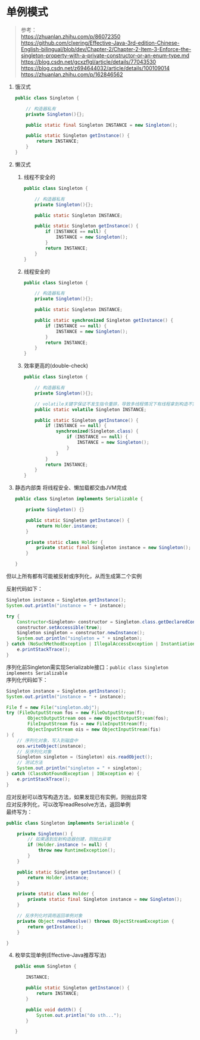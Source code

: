 # 单例模式
> 参考：  
https://zhuanlan.zhihu.com/p/86072350  
https://github.com/clxering/Effective-Java-3rd-edition-Chinese-English-bilingual/blob/dev/Chapter-2/Chapter-2-Item-3-Enforce-the-singleton-property-with-a-private-constructor-or-an-enum-type.md  
https://blog.csdn.net/gcxzflgl/article/details/77043530  
https://blog.csdn.net/z694644032/article/details/100109014  
https://zhuanlan.zhihu.com/p/162846562  


1. 饿汉式

    ```java
    public class Singleton {

        // 构造器私有
        private Singleton(){};

        public static final Singleton INSTANCE = new Singleton();

        public static Singleton getInstance() {
            return INSTANCE;
        }
    }
    ```

2. 懒汉式

    1. 线程不安全的
    
        ```java
        public class Singleton {

            // 构造器私有
            private Singleton(){};

            public static Singleton INSTANCE;

            public static Singleton getInstance() {
                if (INSTANCE == null) {
                    INSTANCE = new Singleton();
                }
                return INSTANCE;
            }
        }
        ```
    
    2. 线程安全的

        ```java
        public class Singleton {

            // 构造器私有
            private Singleton(){};

            public static Singleton INSTANCE;

            public static synchronized Singleton getInstance() {
                if (INSTANCE == null) {
                    INSTANCE = new Singleton();
                }
                return INSTANCE;
            }
        }
        ```
        
    3. 效率更高的(double-check)
    
        ```java
        public class Singleton {
        
            // 构造器私有
            private Singleton(){};
        
            // volatile关键字保证不发生指令重排，导致多线程情况下有线程拿到构造不完全的实例（未验证此种情况）
            public static volatile Singleton INSTANCE;
        
            public static Singleton getInstance() {
                if (INSTANCE == null) {
                    synchronized(Singleton.class) {
                        if (INSTANCE == null) {
                            INSTANCE = new Singleton();
                        }
                    }
                }
                return INSTANCE;
            }
        }
        ```

3. 静态内部类
    将线程安全、懒加载都交由JVM完成
    ```java
    public class Singleton implements Serializable {

        private Singleton() {}

        public static Singleton getInstance() {
            return Holder.instance;
        }

        private static class Holder {
            private static final Singleton instance = new Singleton();
        }

    }
    ```

但以上所有都有可能被反射或序列化，从而生成第二个实例  

反射代码如下：
```java
Singleton instance = Singleton.getInstance();
System.out.println("instance = " + instance);

try {
    Constructor<Singleton> constructor = Singleton.class.getDeclaredConstructor();
    constructor.setAccessible(true);
    Singleton singleton = constructor.newInstance();
    System.out.println("singleton = " + singleton);
} catch (NoSuchMethodException | IllegalAccessException | InstantiationException | InvocationTargetException e) {
    e.printStackTrace();
}
```

序列化前Singleton需实现Serializable接口：`public class Singleton implements Serializable`  
序列化代码如下：
```java
Singleton instance = Singleton.getInstance();
System.out.println("instance = " + instance);

File f = new File("singleton.obj");
try (FileOutputStream fos = new FileOutputStream(f);
        ObjectOutputStream oos = new ObjectOutputStream(fos);
        FileInputStream fis = new FileInputStream(f);
        ObjectInputStream ois = new ObjectInputStream(fis)
) {
    // 序列化对象，写入到磁盘中
    oos.writeObject(instance);
    // 反序列化对象
    Singleton singleton = (Singleton) ois.readObject();
    // 测试方法
    System.out.println("singleton = " + singleton);
} catch (ClassNotFoundException | IOException e) {
    e.printStackTrace();
}
```

应对反射可以改写构造方法，如果发现已有实例，则抛出异常  
应对反序列化，可以改写readResolve方法，返回单例  
最终写为：
```java
public class Singleton implements Serializable {

    private Singleton() {
        // 如果遇到反射构造器创建，则抛出异常
        if (Holder.instance != null) {
            throw new RuntimeException();
        }
    }

    public static Singleton getInstance() {
        return Holder.instance;
    }

    private static class Holder {
        private static final Singleton instance = new Singleton();
    }

    // 反序列化时调用返回单例对象
    private Object readResolve() throws ObjectStreamException {
        return getInstance();
    }

}
```


4. 枚举实现单例(Effective-Java推荐写法)
    ```java
    public enum Singleton {

        INSTANCE;

        public static Singleton getInstance() {
            return INSTANCE;
        }

        public void doSth() {
            System.out.println("do sth...");
        }

    }
    ```